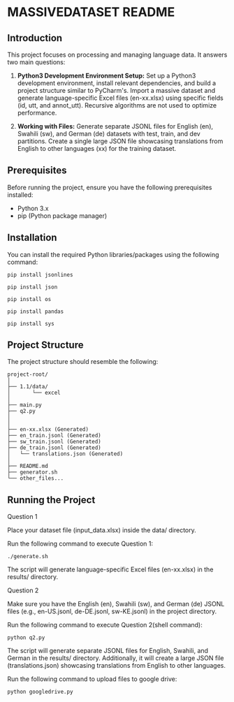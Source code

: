 # MASSIVEDATASET README

## Introduction

This project focuses on processing and managing language data. It answers two main questions:

1. **Python3 Development Environment Setup:** Set up a Python3 development environment, install relevant dependencies, and build a project structure similar to PyCharm's. Import a massive dataset and generate language-specific Excel files (en-xx.xlsx) using specific fields (id, utt, and annot_utt). Recursive algorithms are not used to optimize performance.

2. **Working with Files:** Generate separate JSONL files for English (en), Swahili (sw), and German (de) datasets with test, train, and dev partitions. Create a single large JSON file showcasing translations from English to other languages (xx) for the training dataset.

## Prerequisites

Before running the project, ensure you have the following prerequisites installed:

- Python 3.x
- pip (Python package manager)

## Installation

You can install the required Python libraries/packages using the following command:

```
pip install jsonlines
```

```
pip install json
```

```
pip install os
```

```
pip install pandas
```

```
pip install sys
```


## Project Structure

The project structure should resemble the following:

```
project-root/
│
├── 1.1/data/
│       └── excel
│
├── main.py
├── q2.py
│
│
├── en-xx.xlsx (Generated)
├── en_train.jsonl (Generated)
├── sw_train.jsonl (Generated)
├── de_train.jsonl (Generated)
│   └── translations.json (Generated)
│
├── README.md
├── generator.sh
└── other_files...
```

## Running the Project

Question 1

Place your dataset file (input_data.xlsx) inside the data/ directory.

Run the following command to execute Question 1:

```
./generate.sh
```

The script will generate language-specific Excel files (en-xx.xlsx) in the results/ directory.

Question 2

Make sure you have the English (en), Swahili (sw), and German (de) JSONL files (e.g., en-US.jsonl, de-DE.jsonl, sw-KE.jsonl) in the project directory.

Run the following command to execute Question 2(shell command):

```
python q2.py
```

The script will generate separate JSONL files for English, Swahili, and German in the results/ directory. Additionally, it will create a large JSON file (translations.json) showcasing translations from English to other languages.


Run the following command to upload files to google drive:

```
python googledrive.py
```

